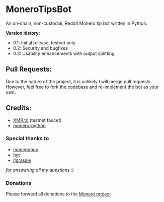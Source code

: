 # MoneroTipsBot

An on-chain, non-custodial, Reddit Monero tip bot written in Python.

**Version history:**
- 0.1: Initial release, testnet only
- 0.2: Security and bugfixes
- 0.3: Usability enhancements with output splitting

## Pull Requests:

Due to the nature of the project, it is unlikely I will merge pull requests. However, feel free to fork the codebase and re-implement the bot as your own.

## Credits:

- [XMR.to](https://community.xmr.to/faucet/testnet/) (testnet faucet)
- [monero-python](https://github.com/monero-ecosystem/monero-python/tree/master/monero)

### Special thanks to
- [moneromoo](https://github.com/moneromooo-monero)
- [hyc](https://github.com/hyc)
- [jtgrassie](https://github.com/jtgrassie)

*for answering all my questions :)*


### Donations

Please forward all donations to the [Monero project](https://github.com/monero-project/monero)
